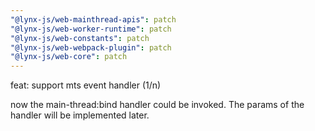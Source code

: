 ```yaml
---
"@lynx-js/web-mainthread-apis": patch
"@lynx-js/web-worker-runtime": patch
"@lynx-js/web-constants": patch
"@lynx-js/web-webpack-plugin": patch
"@lynx-js/web-core": patch
---
```


feat: support mts event handler (1/n)

now the main-thread:bind handler could be invoked. The params of the handler will be implemented later.
